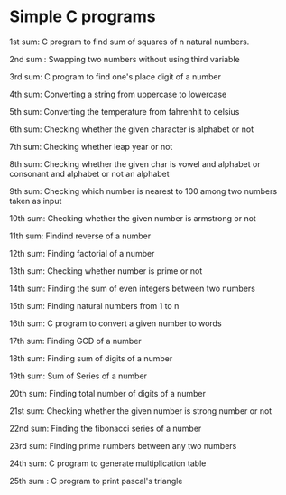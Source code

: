 # Simple C programs

1st sum: C program to find sum of squares of n natural numbers.

2nd sum : Swapping two numbers without using third variable

3rd sum: C program to find one's place digit of a number

4th sum: Converting a string from uppercase to lowercase

5th sum: Converting the temperature from fahrenhit to celsius

6th sum: Checking whether the given character is alphabet or not

7th sum: Checking whether leap year or not

8th sum: Checking whether the given char is vowel and alphabet or consonant and alphabet or not an alphabet

9th sum: Checking which number is nearest to 100 among two numbers taken as input

10th sum: Checking whether the given number is armstrong or not

11th sum: Findind reverse of a number

12th sum: Finding factorial of a number

13th sum: Checking whether number is prime or not

14th sum: Finding the sum of even integers between two numbers

15th sum: Finding natural numbers from 1 to n

16th sum: C program to convert a given number to words

17th sum: Finding GCD of a number

18th sum: Finding sum of digits of a number

19th sum: Sum of Series of a number

20th sum: Finding total number of digits of a number

21st sum: Checking whether the given number is strong number or not

22nd sum: Finding the fibonacci series of a number

23rd sum: Finding prime numbers between  any two numbers

24th sum: C program to generate multiplication table

25th sum : C program to print pascal's triangle

